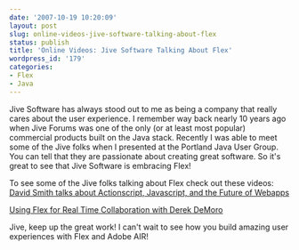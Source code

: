 ```yaml
---
date: '2007-10-19 10:20:09'
layout: post
slug: online-videos-jive-software-talking-about-flex
status: publish
title: 'Online Videos: Jive Software Talking About Flex'
wordpress_id: '179'
categories:
- Flex
- Java
---
```


Jive Software has always stood out to me as being a company that really cares about the user experience.  I remember way back nearly 10 years ago when Jive Forums was one of the only (or at least most popular) commercial products built on the Java stack.  Recently I was able to meet some of the Jive folks when I presented at the Portland Java User Group.  You can tell that they are passionate about creating great software.  So it's great to see that Jive Software is embracing Flex!

To see some of the Jive folks talking about Flex check out these videos: 
[David Smith talks about Actionscript, Javascript, and the Future of Webapps](http://www.igniterealtime.org/community/blogs/pocasts/2007/09/05/actionscript-javascript-and-the-future-of-webapps)

[Using Flex for Real Time Collaboration with Derek DeMoro](http://www.igniterealtime.org/community/blogs/pocasts/2007/08/09/using-flex-for-real-time-collaboration-with-derek-demoro)

Jive, keep up the great work!  I can't wait to see how you build amazing user experiences with Flex and Adobe AIR!
